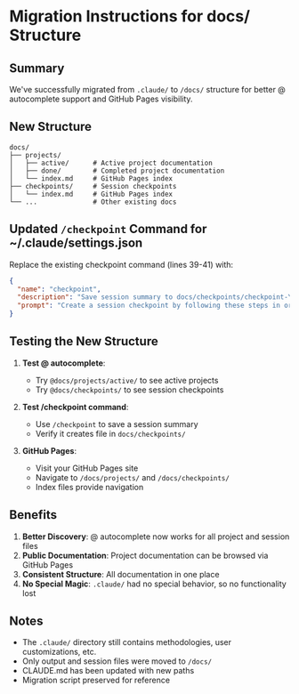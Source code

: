 # Migration Instructions for docs/ Structure

## Summary

We've successfully migrated from `.claude/` to `/docs/` structure for better @
autocomplete support and GitHub Pages visibility.

## New Structure

```text
docs/
├── projects/
│   ├── active/      # Active project documentation
│   ├── done/        # Completed project documentation
│   └── index.md     # GitHub Pages index
├── checkpoints/     # Session checkpoints
│   └── index.md     # GitHub Pages index
└── ...              # Other existing docs
```

## Updated `/checkpoint` Command for ~/.claude/settings.json

Replace the existing checkpoint command (lines 39-41) with:

```json
{
  "name": "checkpoint",
  "description": "Save session summary to docs/checkpoints/checkpoint-YYYY-MM-DD-{descriptive-name}.md",
  "prompt": "Create a session checkpoint by following these steps in order:\n\n1. CREATE CHECKPOINT FILE:\n   - Path: `docs/checkpoints/checkpoint-YYYY-MM-DD-{descriptive-name}.md` (use today's date and a descriptive name based on the work done)\n   - Create directory if needed: `mkdir -p docs/checkpoints`\n   - Use markdown format\n\n2. CHECKPOINT CONTENT (use these exact sections):\n   # Session Checkpoint - YYYY-MM-DD - {Descriptive Name}\n   \n   ## Summary of Work Accomplished\n   List main tasks completed with brief descriptions\n   \n   ## Key Technical Decisions\n   Document important architectural/implementation choices and rationale\n   \n   ## Files Created/Modified\n   ### Created\n   - List new files with purpose\n   ### Modified\n   - List changed files with type of change\n   \n   ## Problems Solved\n   List issues resolved and their solutions\n   \n   ## Lessons Learned\n   Key insights or patterns discovered\n   \n   ## Next Steps\n   Potential future work or improvements\n\nIf a checkpoint for today already exists with the same descriptive name, append to it with a timestamp separator. Show progress after each step. If any step fails, report the error and continue with remaining steps."
}
```

## Testing the New Structure

1. **Test @ autocomplete**:
   - Try `@docs/projects/active/` to see active projects
   - Try `@docs/checkpoints/` to see session checkpoints

2. **Test /checkpoint command**:
   - Use `/checkpoint` to save a session summary
   - Verify it creates file in `docs/checkpoints/`

3. **GitHub Pages**:
   - Visit your GitHub Pages site
   - Navigate to `/docs/projects/` and `/docs/checkpoints/`
   - Index files provide navigation

## Benefits

1. **Better Discovery**: @ autocomplete now works for all project and session
   files
2. **Public Documentation**: Project documentation can be browsed via GitHub
   Pages
3. **Consistent Structure**: All documentation in one place
4. **No Special Magic**: `.claude/` had no special behavior, so no functionality
   lost

## Notes

- The `.claude/` directory still contains methodologies, user customizations,
  etc.
- Only output and session files were moved to `/docs/`
- CLAUDE.md has been updated with new paths
- Migration script preserved for reference
